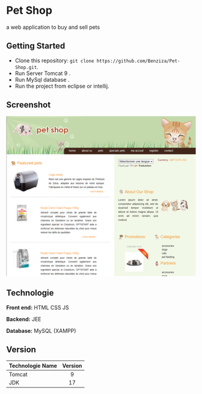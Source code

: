 # Pet Shop

a web application to buy and sell pets

## Getting Started

- Clone this repository: `git clone https://github.com/Benziza/Pet-Shop.git`.
- Run Server Tomcat 9 .
- Run MySql database .
- Run the project from eclipse or intellij.

## Screenshot

![img](./screenshot/home.png)

## Technologie

**Front end:** HTML CSS JS

**Backend:** JEE

**Database:** MySQL (XAMPP)

## Version

| Technologie Name | Version |
| :--------------- | :-----: |
| Tomcat           |    9    |
| JDK              |   17    |
